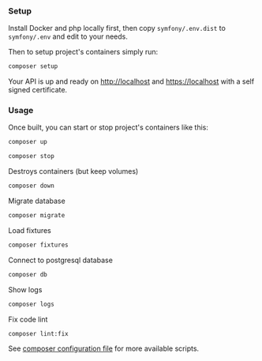 ### Setup
Install Docker and php locally first, then copy `symfony/.env.dist` to `symfony/.env` and edit to your needs.

Then to setup project's containers simply run:

```bash
composer setup
```

Your API is up and ready on [http://localhost](http://localhost) and [https://localhost](https://localhost) with a self signed certificate.

### Usage

Once built, you can start or stop project's containers like this:

```bash
composer up
```

```bash
composer stop
```

Destroys containers (but keep volumes)

```bash
composer down
```

Migrate database

```bash
composer migrate
```

Load fixtures

```bash
composer fixtures
```

Connect to postgresql database

```bash
composer db
```

Show logs

```bash
composer logs
```

Fix code lint

```bash
composer lint:fix
```

See [composer configuration file](./composer.json) for more available scripts.

